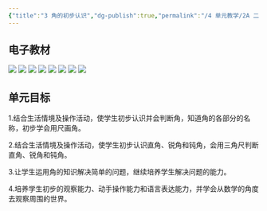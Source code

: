 ```yaml
---
{"title":"3 角的初步认识","dg-publish":true,"permalink":"/4 单元教学/2A 二上/3 角的初步认识/","dgPassFrontmatter":true,"noteIcon":""}
---
```



## 电子教材

<p class="grid-4">
	<img loading="lazy" decoding="async" src="https://download.pep.com.cn/xsxjc/22xjcsx21x/files/mobile/44.jpg">
	<img loading="lazy" decoding="async" src="https://download.pep.com.cn/xsxjc/22xjcsx21x/files/mobile/45.jpg">
	<img loading="lazy" decoding="async" src="https://download.pep.com.cn/xsxjc/22xjcsx21x/files/mobile/46.jpg">
	<img loading="lazy" decoding="async" src="https://download.pep.com.cn/xsxjc/22xjcsx21x/files/mobile/47.jpg">
	<img loading="lazy" decoding="async" src="https://download.pep.com.cn/xsxjc/22xjcsx21x/files/mobile/48.jpg">
	<img loading="lazy" decoding="async" src="https://download.pep.com.cn/xsxjc/22xjcsx21x/files/mobile/49.jpg">
	<img loading="lazy" decoding="async" src="https://download.pep.com.cn/xsxjc/22xjcsx21x/files/mobile/50.jpg">
	<img loading="lazy" decoding="async" src="https://download.pep.com.cn/xsxjc/22xjcsx21x/files/mobile/51.jpg">
</p>
	

## 单元目标

1.结合生活情境及操作活动，使学生初步认识并会判断角，知道角的各部分的名称，初步学会用尺画角。

2.结合生活情境及操作活动，使学生初步认识直角、锐角和钝角，会用三角尺判断直角、锐角和钝角。

3.让学生运用角的知识解决简单的问题，继续培养学生解决问题的能力。

4.培养学生初步的观察能力、动手操作能力和语言表达能力，并学会从数学的角度去观察周围的世界。
